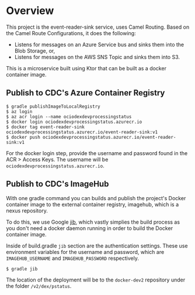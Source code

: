# Overview
This project is the event-reader-sink service, uses Camel Routing. Based on the Camel Route Configurations, it does the following:
- Listens for messages on an Azure Service bus and sinks them into the Blob Storage, or,
- Listens for messages on the AWS SNS Topic and sinks them into S3.

This is a microservice built using Ktor that can be built as a docker container image.

## Publish to CDC's Azure Container Registry
```commandline
$ gradle publishImageToLocalRegistry
$ az login
$ az acr login --name ociodexdevprocessingstatus
$ docker login ociodexdevprocessingstatus.azurecr.io
$ docker tag event-reader-sink ociodexdevprocessingstatus.azurecr.io/event-reader-sink:v1
$ docker push ociodexdevprocessingstatus.azurecr.io/event-reader-sink:v1 
```
For the docker login step, provide the username and password found in the ACR > Access Keys.  The username will be `ociodexdevprocessingstatus.azurecr.io`.

## Publish to CDC's ImageHub
With one gradle command you can builds and publish the project's Docker container image to the external container registry, imagehub, which is a nexus repository.

To do this, we use Google [jib](https://cloud.google.com/java/getting-started/jib), which vastly simplies the build process as you don't need a docker daemon running in order to build the Docker container image.

Inside of build.gradle `jib` section are the authentication settings.  These use environment variables for the username and password, which are `IMAGEHUB_USERNAME` and `IMAGEHUB_PASSWORD` respectively.
```commandline
$ gradle jib
```
The location of the deployment will be to the `docker-dev2` repository under the folder `/v2/dex/pstatus`. 
